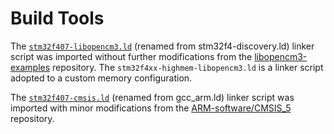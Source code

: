 # Build Tools

The [`stm32f407-libopencm3.ld`](https://github.com/libopencm3/libopencm3-examples/blob/4ddb9db8b911391ccf333f7db3459c03e8b85356/examples/stm32/f4/stm32f4-discovery/stm32f4-discovery.ld) (renamed from stm32f4-discovery.ld) linker script was imported without further modifications from the [libopencm3-examples](https://github.com/libopencm3/libopencm3-examples) repository.
The `stm32f4xx-highmem-libopencm3.ld` is a linker script adopted to a custom memory configuration.

The [`stm32f407-cmsis.ld`](https://github.com/ARM-software/CMSIS_5/blob/ca1b514243d8e69f1a8190e59de4b0c4ea6bdcaa/Device/_Template_Vendor/Vendor/Device/Source/GCC/gcc_arm.ld) (renamed from gcc_arm.ld) linker script was imported with minor modifications from the [ARM-software/CMSIS_5](https://github.com/ARM-software/CMSIS_5) repository.
